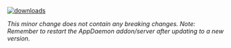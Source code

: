 [![downloads](https://img.shields.io/github/downloads/xaviml/controllerx/VERSION_TAG/total?style=for-the-badge)](http://github.com/xaviml/controllerx/releases/VERSION_TAG)
<!--:warning: This major/minor change contains a breaking change.-->
_This minor change does not contain any breaking changes._
_Note: Remember to restart the AppDaemon addon/server after updating to a new version._
<!--Note: Some links might not work or might be not updated due to being a pre-release, and documentation is not yet available-->

<!--
## :pencil2: Features
-->

<!--
## :hammer: Fixes
-->

<!--
## :clock2: Performance
-->

<!--
## :scroll: Docs
-->

<!--
## :wrench: Refactor
-->

<!--
## :video_game: New devices
- [929002398602](https://xaviml.github.io/controllerx/controllers/929002398602) - add Hue Dimmer (with HUE logo) device with Z2M support [ #264 ]
- [W2049](https://xaviml.github.io/controllerx/controllers/W2049) - add new IKEA device with Z2M support [ #270 ]
-->
